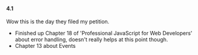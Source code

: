#### 4.1
Wow this is the day they filed my petition.
- Finished up Chapter 18 of 'Professional JavaScript for Web Developers' about error handling, doesn't really helps at this point though.
- Chapter 13 about Events

